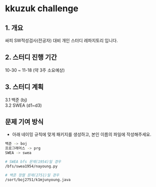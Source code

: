 # kkuzuk challenge

## **1. 개요**
   싸피 SW적성검사(전공자) 대비 개인 스터디 레파지토리 입니다.

## **2. 스터디 진행 기간**
   10-30 ~ 11-18 (약 3주 소요예상)

## **3. 스터디 계획**
  3.1 백준 (bj)
  </br>3.2 SWEA (d1~d3)

## 문제 기여 방식

- 아래 네이밍 규칙에 맞게 패키지를 생성하고, 본인 이름의 파일에 작성해주세요.

```bash
백준 -> boj
프로그래머스 -> prg
SWEA -> swea

# SWEA bfs 문제(1954)일 경우
/bfs/swea1954/nayoung.py

# 백준 정렬 문제(2751)일 경우
/sort/boj2751/k1mjunyoung.java
```